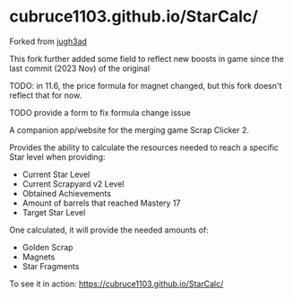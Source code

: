 # cubruce1103.github.io/StarCalc/

Forked from [jugh3ad](https://github.com/jugh3ad/StarCalc)

This fork further added some field to reflect new boosts in game since the last commit (2023 Nov) of the original

TODO: in 11.6, the price formula for magnet changed, but this fork doesn't reflect that for now.

<!--> TODO provide a form to fix formula change issue </!-->

A companion app/website for the merging game Scrap Clicker 2.

Provides the ability to calculate the resources needed to reach a specific Star level when providing:
* Current Star Level
* Current Scrapyard v2 Level
* Obtained Achievements
* Amount of barrels that reached Mastery 17
* Target Star Level

One calculated, it will provide the needed amounts of:
* Golden Scrap
* Magnets
* Star Fragments

To see it in action: https://cubruce1103.github.io/StarCalc/